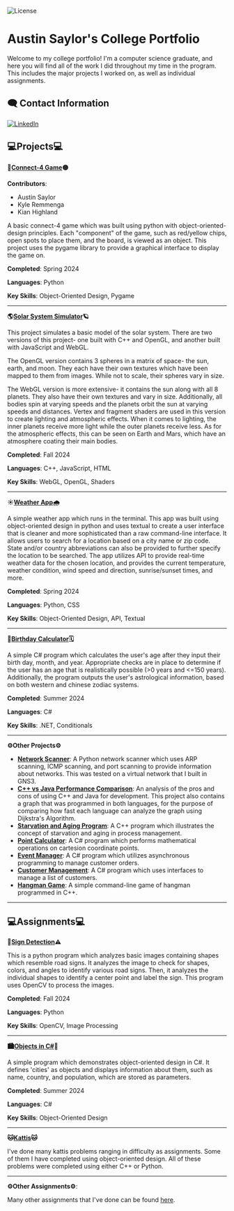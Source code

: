![License](https://img.shields.io/badge/License-MIT-green)
# Austin Saylor's College Portfolio

Welcome to my college portfolio! I'm a computer science graduate, and here you will find all of the work I did throughout my time in the program. This includes the major projects I worked on, as well as individual assignments.

## 🗨️ Contact Information
[![LinkedIn](https://img.shields.io/badge/LinkedIn-007EBB)](https://www.linkedin.com/in/austin-saylor-08b1a4209/)

## 💻Projects💻

**🔴[Connect-4 Game](https://github.com/austin-saylor/College-Portfolio/tree/main/projects/connect-4)🟡**

**Contributors**:
- Austin Saylor
- Kyle Remmenga
- Kian Highland

A basic connect-4 game which was built using python with object-oriented-design principles. Each "component" of the game, such as red/yellow chips, open spots to place them, and the board, is viewed as an object. This project uses the pygame library to provide a graphical interface to display the game on.

**Completed**: Spring 2024

**Languages**: Python

**Key Skills**: Object-Oriented Design, Pygame

------------------------------------------------
**🌎[Solar System Simulator](https://github.com/austin-saylor/College-Portfolio/tree/main/projects/solar-system)🪐**

This project simulates a basic model of the solar system. There are two versions of this project- one built with C++ and OpenGL, and another built with JavaScript and WebGL.

The OpenGL version contains 3 spheres in a matrix of space- the sun, earth, and moon. They each have their own textures which have been mapped to them from images. While not to scale, their spheres vary in size.

The WebGL version is more extensive- it contains the sun along with all 8 planets. They also have their own textures and vary in size. Additionally, all bodies spin at varying speeds and the planets orbit the sun at varying speeds and distances. Vertex and fragment shaders are used in this version to create lighting and atmospheric effects. When it comes to lighting, the inner planets receive more light while the outer planets receive less. As for the atmospheric effects, this can be seen on Earth and Mars, which have an atmosphere coating their main bodies.

**Completed**: Fall 2024

**Languages**: C++, JavaScript, HTML

**Key Skills**: WebGL, OpenGL, Shaders

------------------------------------------------
**☀️[Weather App](https://github.com/austin-saylor/College-Portfolio/tree/main/projects/weatherapp)🌧️**

A simple weather app which runs in the terminal. This app was built using object-oriented design in python and uses textual to create a user interface that is cleaner and more sophisticated than a raw command-line interface. It allows users to search for a location based on a city name or zip code. State and/or country abbreviations can also be provided to further specify the location to be searched. The app utilizes API to provide real-time weather data for the chosen location, and provides the current temperature, weather condition, wind speed and direction, sunrise/sunset times, and more.

**Completed**: Spring 2024

**Languages**: Python, CSS

**Key Skills**: Object-Oriented Design, API, Textual

----------------------------------------

**🎂[Birthday Calculator]()🗓️**

A simple C# program which calculates the user's age after they input their birth day, month, and year. Appropriate checks are in place to determine if the user has an age that is realistically possible (>0 years and <=150 years). Additionally, the program outputs the user's astrological information, based on both western and chinese zodiac systems.

**Completed**: Summer 2024

**Languages**: C#

**Key Skills**: .NET, Conditionals

------------------------------------------------
**⚙️Other Projects⚙️**

- **[Network Scanner](https://github.com/austin-saylor/College-Portfolio/tree/main/projects/networkscanner)**: A Python network scanner which uses ARP scanning, ICMP scanning, and port scanning to provide information about networks. This was tested on a virtual network that I built in GNS3.
- **[C++ vs Java Performance Comparison](https://github.com/austin-saylor/College-Portfolio/tree/main/projects/performance-comparison)**: An analysis of the pros and cons of using C++ and Java for development. This project also contains a graph that was programmed in both languages, for the purpose of comparing how fast each language can analyze the graph using Dijkstra's Algorithm.
- **[Starvation and Aging Program](https://github.com/austin-saylor/College-Portfolio/tree/main/projects/starvation-and-aging)**: A C++ program which illustrates the concept of starvation and aging in process management.
- **[Point Calculator]()**: A C# program which performs mathematical operations on cartesion coordinate points.
- **[Event Manager]()**: A C# program which utilizes asynchronous programming to manage customer orders.
- **[Customer Management]()**: A C# program which uses interfaces to manage a list of customers.
- **[Hangman Game](https://github.com/austin-saylor/College-Portfolio/tree/main/projects/hangman)**: A simple command-line game of hangman programmed in C++.

------------------------------------------------
## 💻Assignments💻

**🛑[Sign Detection]()⚠️**

This is a python program which analyzes basic images containing shapes which resemble road signs. It analyzes the image to check for shapes, colors, and angles to identify various road signs. Then, it analyzes the individual shapes to identify a center point and label the sign. This program uses OpenCV to process the images.

**Completed**: Fall 2024

**Languages**: Python

**Key Skills**: OpenCV, Image Processing

------------------------------------------------

**🏙️[Objects in C#]()🌆**

A simple program which demonstrates object-oriented design in C#. It defines 'cities' as objects and displays information about them, such as name, country, and population, which are stored as parameters.

**Completed**: Summer 2024

**Languages**: C#

**Key Skills**: Object-Oriented Design

------------------------------------------------
**🐱[Kattis](https://github.com/austin-saylor/College-Portfolio/tree/main/assignments/kattis)🐱**

I've done many kattis problems ranging in difficulty as assignments. Some of them I have completed using object-oriented design. All of these problems were completed using either C++ or Python.

-----------------------------------------------
**⚙️Other Assignments⚙️**:

Many other assignments that I've done can be found [here]().

[LinkedIn]: https://www.linkedin.com/in/austin-saylor-08b1a4209/